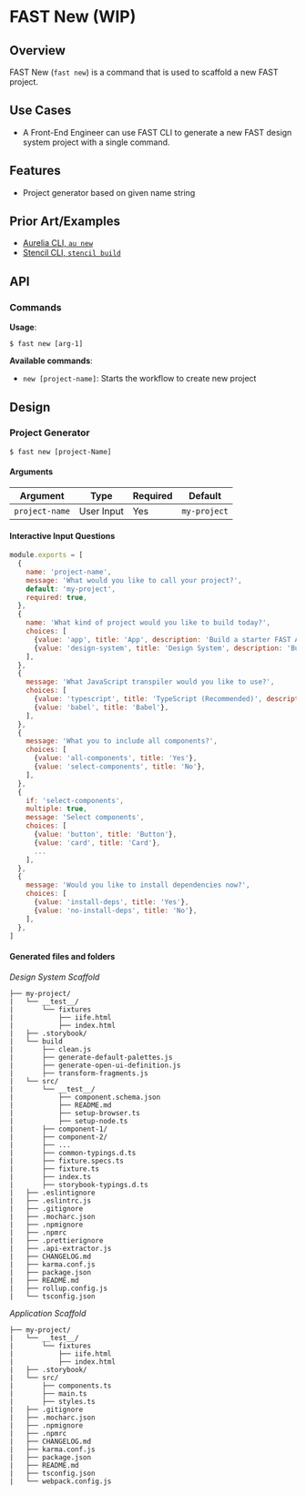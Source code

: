 # FAST New (WIP)

## Overview
FAST New (`fast new`) is a command that is used to scaffold a new FAST project.

## Use Cases
- A Front-End Engineer can use FAST CLI to generate a new FAST design system project with a single command.

## Features
- Project generator based on given name string

## Prior Art/Examples
- [Aurelia CLI, `au new`](https://aurelia.io/docs/cli/basics/)
- [Stencil CLI, `stencil build`](https://stenciljs.com/docs/cli)

## API

### Commands

**Usage**:
```
$ fast new [arg-1]
 ```
 
**Available commands**:
- `new [project-name]`: Starts the workflow to create new project

## Design

### Project Generator
```
$ fast new [project-Name]
```

#### Arguments
| Argument         | Type              | Required | Default        |
|------------------|-------------------|----------|----------------|
|`project-name`    | User Input        | Yes      | `my-project`   |

#### Interactive Input Questions
```js
module.exports = [
  {
    name: 'project-name',
    message: 'What would you like to call your project?',
    default: 'my-project',
    required: true,
  },
  {
    name: 'What kind of project would you like to build today?',
    choices: [
      {value: 'app', title: 'App', description: 'Build a starter FAST Application'},
      {value: 'design-system', title: 'Design System', description: 'Build a new design system'},
    ],
  },
  {
    message: 'What JavaScript transpiler would you like to use?',
    choices: [
      {value: 'typescript', title: 'TypeScript (Recommended)', description: 'This is the most robust '},
      {value: 'babel', title: 'Babel'},
    ],
  },
  {
    message: 'What you to include all components?',
    choices: [
      {value: 'all-components', title: 'Yes'},
      {value: 'select-components', title: 'No'},
    ],
  },
  {
    if: 'select-components',
    multiple: true,
    message: 'Select components',
    choices: [
      {value: 'button', title: 'Button'},
      {value: 'card', title: 'Card'},
      ...
    ],
  },
  {
    message: 'Would you like to install dependencies now?',
    choices: [
      {value: 'install-deps', title: 'Yes'},
      {value: 'no-install-deps', title: 'No'},
    ],
  },
]
```
<!-- ```
$ What would you like to name your project [Input]?: (my-project)
$ What kind of project?
    - App
      Build a starter application
    - Design System
      Build a starter design system
$ Would you
$ Select components [Multi-select]: (All)
    - All
    - [*Component list*]
``` -->

#### Generated files and folders

*Design System Scaffold*
```
├── my-project/
|   └── __test__/
|       └── fixtures
|           ├── iife.html
|           ├── index.html
|   ├── .storybook/
|   └── build
|       ├── clean.js
|       ├── generate-default-palettes.js
|       ├── generate-open-ui-definition.js
|       ├── transform-fragments.js
|   └── src/
|       └── __test__/
|           ├── component.schema.json
|           ├── README.md
|           ├── setup-browser.ts
|           ├── setup-node.ts
|       ├── component-1/
|       ├── component-2/
|       ├── ...
|       ├── common-typings.d.ts
|       ├── fixture.specs.ts
|       ├── fixture.ts
|       ├── index.ts
|       ├── storybook-typings.d.ts
|   ├── .eslintignore
|   ├── .eslintrc.js
|   ├── .gitignore
|   ├── .mocharc.json
|   ├── .npmignore
|   ├── .npmrc
|   ├── .prettierignore
|   ├── .api-extractor.js
|   ├── CHANGELOG.md
|   ├── karma.conf.js
|   ├── package.json
|   ├── README.md
|   ├── rollup.config.js
|   └── tsconfig.json
```

*Application Scaffold*
```
├── my-project/
|   └── __test__/
|       └── fixtures
|           ├── iife.html
|           ├── index.html
|   ├── .storybook/
|   └── src/
|       ├── components.ts
|       ├── main.ts
|       ├── styles.ts   
|   ├── .gitignore
|   ├── .mocharc.json
|   ├── .npmignore
|   ├── .npmrc
|   ├── CHANGELOG.md
|   ├── karma.conf.js
|   ├── package.json
|   ├── README.md
|   ├── tsconfig.json
|   └── webpack.config.js
```